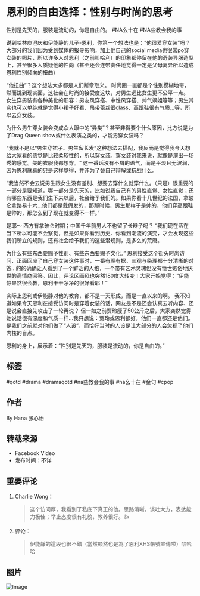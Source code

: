 # 恩利的自由选择：性别与时尚的思考

性别是先天的，服装是流动的，你是自由的。 #NA么十在 #NA些教会我的事 

说到哈林庾澄庆和伊能静的儿子-恩利，你第一个想法也是：“他很爱穿女装”吗？ 大部分的我们因为受到媒体的报导影响，加上他自己的social media也很常po穿女装的照片，所以许多人对恩利（之前叫哈利）的印象都停留在他的奇装异服造型上，甚至很多人质疑他的性向（甚至还会连带责任地觉得一定是父母离异所以造成恩利性别倾向的扭曲） 

“他扭曲”？这个想法大多都是人们断章取义。 时尚圈一直都是个性别模糊地带，然而跳到现实面，这社会在时尚的接受度这块，对男生远比女生更不公平一点。 女生穿男装有各种美化的形容：男友风穿搭、中性风穿搭、帅气飒姐等等；男生其实也可以单纯就是觉得小裙子好看、吊带蕾丝很class、高跟鞋很有气质…等，所以去穿女装。 

为什么男生穿女装会变成众人眼中的“异类”？甚至非得要个什么原因，比方说是为了Drag Queen show或什么表演之类的，才能男穿女装吗？ 

“我就不是以“男生穿裙子、男生留长发”这种想法去搭配，我反而是觉得我今天想给大家看的感觉是比较柔软性的，所以穿女装。穿女装对我来说，就像是演出一场秀的感觉。美的衣服我都想穿。“ 这一番话没有不屑的语气，而是平淡且无波澜，因为恩利就真的只是这样觉得，并非为了替自己辩解或抗战什么。 

“我当然不会去说男生跟女生没有差别、想要去穿什么就穿什么。（只是）很重要的一部分是要知道，哪一部分是先天的，比如说我自己有的男性直觉、女性直觉；还有哪些东西是我们生下来以后，社会给予我们的。如果你看十几世纪的法国，拿破仑拿路易十六…他们都是戴假发的，那那时候，男生那样子是帅的、他们穿高跟鞋是帅的，那怎么到了现在就变得不一样。”

是耶～ 西方有拿破仑时期；中国千年前男人不也留了长辫子吗？ “我们现在活在当下所以可能不会察觉，但是如果你看到历史、你看到潮流的演变，才会发现这些我们所立的规则，还有社会给予我们的这些潜规则，是多么的荒唐。 

为什么有些东西要赐予性别、有些东西要赐予文化。” 恩利接受这个街头时尚访问、正面回应了自己穿女装这件事时，一番有理有据、三观与条理都十分清晰的对答…的的确确让人看到了一个鲜活的人格，一个带有艺术灵魂但没有愤世嫉俗地厌世的高情商回答。因此，评论区画风也突然180度大转变！大家开始觉得：“伊能静果然很会教，恩利干干净净的很好看耶！” 

实际上恩利或伊能静对他的教育，都不是一天形成，而是一直以来的啊。 我不知道如果今天恩利在接受访问时是穿着女装的话，网友是不是还会认真去听内容、还是说会直接先攻击了一轮再说？ 但一如之前贾玲瘦了50公斤之后，大家突然觉得她说话很有深度和气质一样…我只想说：贾玲或恩利都好，他们一直都还是他们。是我们之前就对他们做了“人设”，而恰好当时的人设是让大部分的人会忽视了他们内核的盲点。 

恩利的身上，展示着：“性别是先天的，服装是流动的，你是自由的。” 

## 标签
#qotd #drama #dramaqotd #na些教会我的事 #na么十在 #金句 #cpop

## 作者
By Hana 张心怡

## 转载来源
- Facebook Video
- 发布时间：不详

## 重要评论
1. Charlie Wong：
   > 这个访问厚，我看到了私底下真正的他。思路清晰。谈吐大方，表达能力极佳；举止态度很有礼貌，教养很好。👍

2. 评论：
   > 伊能靜的這段也很不錯（當然顯然也是為了恩利XHS帳號宣傳啦）哈哈哈

## 图片
![Image](https://static.xx.fbcdn.net/rsrc.php/v4/y9/r/Z-dbClQDXLv.png)
<!-- tcd_original_link https://www.facebook.com/hanaxinyi/videos/%E6%80%A7%E5%88%AB%E6%98%AF%E5%85%88%E5%A4%A9%E7%9A%84%E6%9C%8D%E8%A3%85%E6%98%AF%E6%B5%81%E5%8A%A8%E7%9A%84%E4%BD%A0%E6%98%AF%E8%87%AA%E7%94%B1%E7%9A%84na%E4%B9%88%E5%8D%81%E5%9C%A8-na%E4%BA%9B%E6%95%99%E4%BC%9A%E6%88%91%E7%9A%84%E4%BA%8B-%E8%AF%B4%E5%88%B0%E5%93%88%E6%9E%97%E5%BA%BE%E6%BE%84%E5%BA%86%E5%92%8C%E4%BC%8A%E8%83%BD%E9%9D%99%E7%9A%84%E5%84%BF%E5%AD%90-%E6%81%A9%E5%88%A9%E4%BD%A0%E7%AC%AC%E4%B8%80%E4%B8%AA%E6%83%B3%E6%B3%95%E4%B9%9F%E6%98%AF%E4%BB%96%E5%BE%88%E7%88%B1%E7%A9%BF%E5%A5%B3%E8%A3%85%E5%90%97%E5%A4%A7%E9%83%A8%E5%88%86%E7%9A%84%E6%88%91%E4%BB%AC%E5%9B%A0%E4%B8%BA%E5%8F%97%E5%88%B0%E5%AA%92%E4%BD%93%E7%9A%84%E6%8A%A5%E5%AF%BC%E5%BD%B1/1159816331668008/ -->
